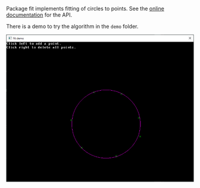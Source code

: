 Package fit implements fitting of circles to points. See the [online documentation](https://pkg.go.dev/github.com/gonutz/fit) for the API.

There is a demo to try the algorithm in the `demo` folder.

![demo-screenshot](demo/screenshot.png)
